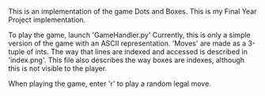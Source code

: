 This is an implementation of the game Dots and Boxes.
This is my Final Year Project implementation.

To play the game, launch 'GameHandler.py'
Currently, this is only a simple version of the game with an ASCII representation.
'Moves' are made as a 3-tuple of ints. The way that lines are indexed and accessed is described
in 'index.png'.
This file also describes the way boxes are indexes, although this is not visible to the player.

When playing the game, enter 'r' to play a random legal move.
